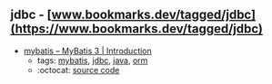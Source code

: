 jdbc - [www.bookmarks.dev/tagged/jdbc](https://www.bookmarks.dev/tagged/jdbc)
---
* [mybatis – MyBatis 3 | Introduction](http://www.mybatis.org/mybatis-3/)
    * tags: [mybatis](../tagged/mybatis.md), [jdbc](../tagged/jdbc.md), [java](../tagged/java.md), [orm](../tagged/orm.md)
    * :octocat: [source code](https://github.com/mybatis/mybatis-3)
